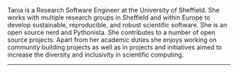 Tania is a Research Software Engineer at the University of Sheffield. 
She works with multiple research groups in Sheffield and within Europe to develop sustainable, reproducible, and robust scientific software. 
She is an open source nerd and Pythonista. She contributes to a number of open source projects. Apart from her academic duties she enjoys working on community building projects as well as in projects and initiatives aimed to increase the diversity and inclusivity in scientific computing.

---
